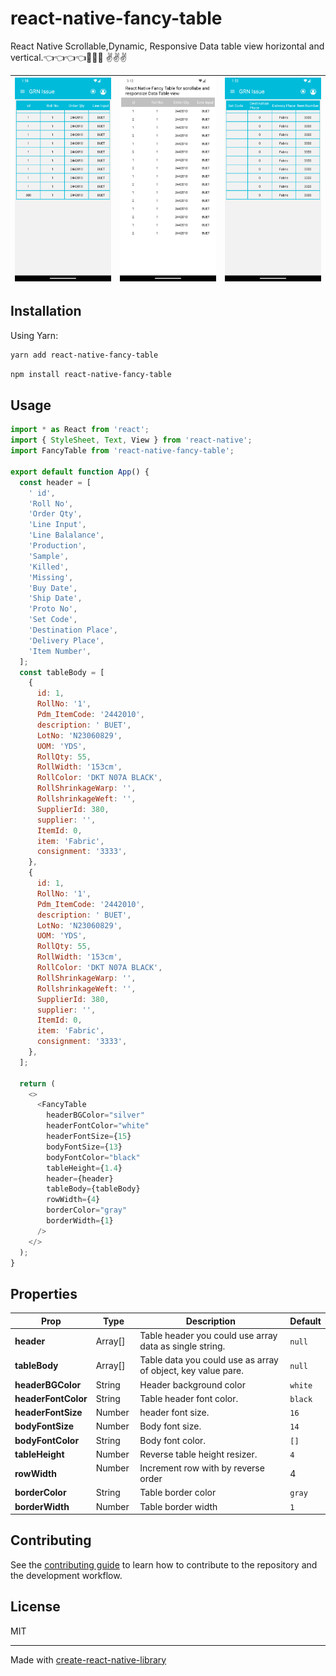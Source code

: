 # react-native-fancy-table

React Native Scrollable,Dynamic, Responsive Data table view horizontal and vertical.:point_left::point_left::point_left::point_left::sparkling_heart::sparkling_heart::sparkling_heart: :v::v::v:

| ![Screenshot a](screenshots/a.png) | ![Screenshot b](screenshots/b.png) | ![Screenshot c](screenshots/c.png) |
| ---------------------------------- | ---------------------------------- | ---------------------------------- |

## Installation

Using Yarn:

```sh
yarn add react-native-fancy-table
```

```sh
npm install react-native-fancy-table
```

## Usage

```js
import * as React from 'react';
import { StyleSheet, Text, View } from 'react-native';
import FancyTable from 'react-native-fancy-table';

export default function App() {
  const header = [
    ' id',
    'Roll No',
    'Order Qty',
    'Line Input',
    'Line Balalance',
    'Production',
    'Sample',
    'Killed',
    'Missing',
    'Buy Date',
    'Ship Date',
    'Proto No',
    'Set Code',
    'Destination Place',
    'Delivery Place',
    'Item Number',
  ];
  const tableBody = [
    {
      id: 1,
      RollNo: '1',
      Pdm_ItemCode: '2442010',
      description: ' BUET',
      LotNo: 'N23060829',
      UOM: 'YDS',
      RollQty: 55,
      RollWidth: '153cm',
      RollColor: 'DKT N07A BLACK',
      RollShrinkageWarp: '',
      RollshrinkageWeft: '',
      SupplierId: 380,
      supplier: '',
      ItemId: 0,
      item: 'Fabric',
      consignment: '3333',
    },
    {
      id: 1,
      RollNo: '1',
      Pdm_ItemCode: '2442010',
      description: ' BUET',
      LotNo: 'N23060829',
      UOM: 'YDS',
      RollQty: 55,
      RollWidth: '153cm',
      RollColor: 'DKT N07A BLACK',
      RollShrinkageWarp: '',
      RollshrinkageWeft: '',
      SupplierId: 380,
      supplier: '',
      ItemId: 0,
      item: 'Fabric',
      consignment: '3333',
    },
  ];

  return (
    <>
      <FancyTable
        headerBGColor="silver"
        headerFontColor="white"
        headerFontSize={15}
        bodyFontSize={13}
        bodyFontColor="black"
        tableHeight={1.4}
        header={header}
        tableBody={tableBody}
        rowWidth={4}
        borderColor="gray"
        borderWidth={1}
      />
    </>
  );
}
```

## Properties
| Prop              | Type  | Description | Default |
|---|---|---|---|
| <b>header</b>     | Array[] | Table header you could use array data as single string. | `null` |
| <b>tableBody</b>  | Array[] | Table data you could use as array of object, key value pare. | `null` |
| <b>headerBGColor</b>      | String | Header background color | `white` |
| <b>headerFontColor</b>| String| Table header font color. | `black` |
| <b>headerFontSize</b>  | Number | header font size. | `16` |
| <b>bodyFontSize</b>    | Number | Body font size. | `14` |
| <b>bodyFontColor</b>   | String | Body font color.| `[]` |
| <b>tableHeight</b>  | Number | Reverse table height resizer. | `4` |
| <b>rowWidth</b>   | Number   | Increment row with by reverse order   |   4  |
| <b>borderColor</b> | String | Table border color | `gray` |
| <b>borderWidth</b> | Number | Table border width | `1` |

## Contributing

See the [contributing guide](CONTRIBUTING.md) to learn how to contribute to the repository and the development workflow.

## License

MIT

---

Made with [create-react-native-library](https://github.com/callstack/react-native-builder-bob)
